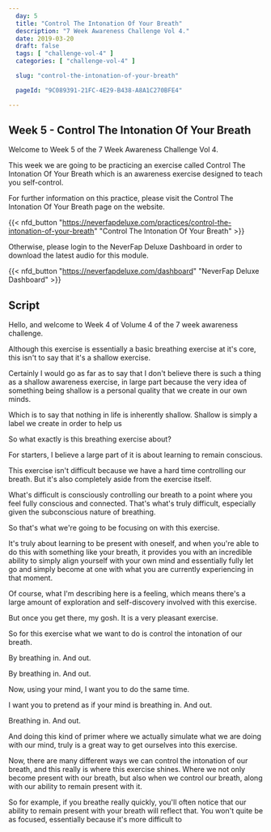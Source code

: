 ```yaml
---
  day: 5
  title: "Control The Intonation Of Your Breath"
  description: "7 Week Awareness Challenge Vol 4."
  date: 2019-03-20
  draft: false
  tags: [ "challenge-vol-4" ]
  categories: [ "challenge-vol-4" ]

  slug: "control-the-intonation-of-your-breath"

  pageId: "9C089391-21FC-4E29-B438-A8A1C270BFE4"

---
```


## Week 5 - Control The Intonation Of Your Breath

Welcome to Week 5 of the 7 Week Awareness Challenge Vol 4.

This week we are going to be practicing an exercise called Control The Intonation Of Your Breath which is an awareness exercise designed to teach you self-control. 


For further information on this practice, please visit the Control The Intonation Of Your Breath page on the website.


{{< nfd_button "https://neverfapdeluxe.com/practices/control-the-intonation-of-your-breath" "Control The Intonation Of Your Breath" >}}


Otherwise, please login to the NeverFap Deluxe Dashboard in order to download the latest audio for this module.


{{< nfd_button "https://neverfapdeluxe.com/dashboard" "NeverFap Deluxe Dashboard" >}}


## Script

Hello, and welcome to Week 4 of Volume 4 of the 7 week awareness challenge.


<!-- Shallow -->

Although this exercise is essentially a basic breathing exercise at it's core, this isn't to say that it's a shallow exercise.

Certainly I would go as far as to say that I don't believe there is such a thing as a shallow awareness exercise, in large part because the very idea of something being shallow is a personal quality that we create in our own minds.

Which is to say that nothing in life is inherently shallow. Shallow is simply a label we create in order to help us


<!-- Context -->

So what exactly is this breathing exercise about?

For starters, I believe a large part of it is about learning to remain conscious.

This exercise isn't difficult because we have a hard time controlling our breath. But it's also completely aside from the exercise itself.

What's difficult is consciously controlling our breath to a point where you feel fully conscious and connected. That's what's truly difficult, especially given the subconscious nature of breathing.

So that's what we're going to be focusing on with this exercise. 

It's truly about learning to be present with oneself, and when you're able to do this with something like your breath, it provides you with an incredible ability to simply align yourself with your own mind and essentially fully let go and simply become at one with what you are currently experiencing in that moment.

Of course, what I'm describing here is a feeling, which means there's a large amount of exploration and self-discovery involved with this exercise. 

But once you get there, my gosh. It is a very pleasant exercise.


<!-- Exercise -->

So for this exercise what we want to do is control the intonation of our breath.

By breathing in. And out. 

By breathing in. And out.

Now, using your mind, I want you to do the same time.

I want you to pretend as if your mind is breathing in. And out. 

Breathing in. And out.

And doing this kind of primer where we actually simulate what we are doing with our mind, truly is a great way to get ourselves into this exercise.


<!-- Exercise 2 -->

Now, there are many different ways we can control the intonation of our breath, and this really is where this exercise shines. Where we not only become present with our breath, but also when we control our breath, along with our ability to remain present with it.

So for example, if you breathe really quickly, you'll often notice that our ability to remain present with your breath will reflect that. You won't quite be as focused, essentially because it's more difficult to 
